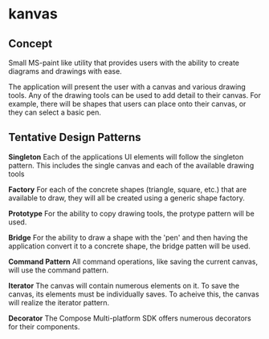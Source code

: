 # kanvas

## Concept

Small MS-paint like utility that provides users with the ability to create
diagrams and drawings with ease.

The application will present the user with a canvas and various drawing tools.
Any of the drawing tools can be used to add detail to their canvas. For
example, there will be shapes that users can place onto their canvas, or they
can select a basic pen.

## Tentative Design Patterns

**Singleton**
Each of the applications UI elements will follow the singleton pattern. This
includes the single canvas and each of the available drawing tools

**Factory**
For each of the concrete shapes (triangle, square, etc.) that are available to
draw, they will all be created using a generic shape factory.

**Prototype**
For the ability to copy drawing tools, the protype pattern will be used.

**Bridge**
For the ability to draw a shape with the 'pen' and then having the application
convert it to a concrete shape, the bridge patten will be used.

**Command Pattern**
All command operations, like saving the current canvas, will use the command pattern.

**Iterator**
The canvas will contain numerous elements on it. To save the canvas, its
elements must be individually saves. To acheive this, the canvas will realize
the iterator pattern.

**Decorator**
The Compose Multi-platform SDK offers numerous decorators for their components.
